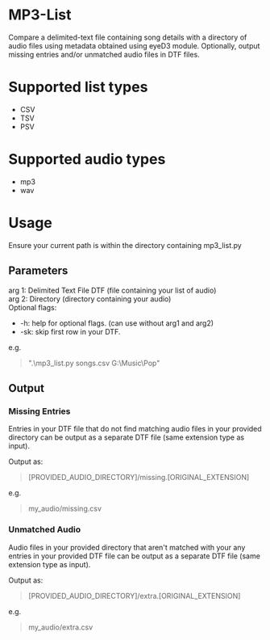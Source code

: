 # MP3-List
Compare a delimited-text file containing song details with a directory of audio files using metadata obtained using eyeD3 module. Optionally, output missing entries and/or unmatched audio files in DTF files.

# Supported list types
<ul>
<li>CSV</li>
<li>TSV</li>
<li>PSV</li>
</ul>

# Supported audio types
<ul>
<li>mp3</li>
<li>wav</li>
</ul>

# Usage

Ensure your current path is within the directory containing mp3_list.py

## Parameters
arg 1: Delimited Text File DTF (file containing your list of audio)<br>
arg 2: Directory (directory containing your audio)<br>
Optional flags:<br>
<ul>
<li>-h: help for optional flags. (can use without arg1 and arg2)</li>
<li>-sk: skip first row in your DTF.</li> 
</ul>

e.g. 
>".\mp3_list.py songs.csv G:\Music\Pop"

## Output
### Missing Entries
Entries in your DTF file that do not find matching audio files in your provided directory can be output as a separate DTF file (same extension type as input). 

Output as: 

>[PROVIDED_AUDIO_DIRECTORY]/missing.[ORIGINAL_EXTENSION]

e.g. 

>my_audio/missing.csv


### Unmatched Audio
Audio files in your provided directory that aren't matched with your any entries in your provided DTF file can be output as a separate DTF file (same extension type as input).

Output as: 

>[PROVIDED_AUDIO_DIRECTORY]/extra.[ORIGINAL_EXTENSION]

e.g. 

>my_audio/extra.csv
